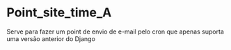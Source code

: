 # Point_site_time_A
Serve para fazer um point de envio de e-mail pelo cron que apenas suporta uma versão anterior do Django
